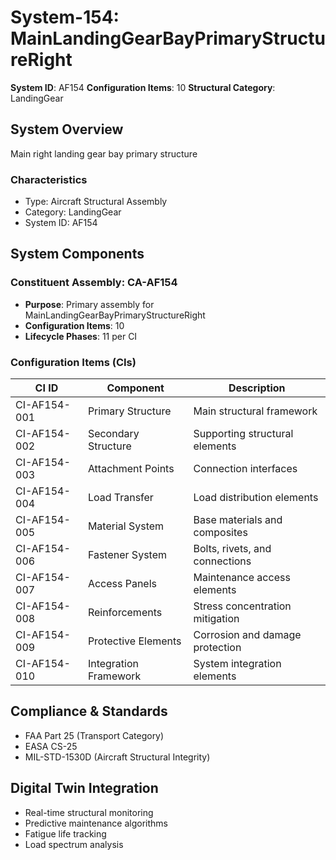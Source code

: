 # System-154: MainLandingGearBayPrimaryStructureRight

**System ID**: AF154
**Configuration Items**: 10
**Structural Category**: LandingGear

## System Overview

Main right landing gear bay primary structure

### Characteristics
- Type: Aircraft Structural Assembly
- Category: LandingGear
- System ID: AF154

## System Components

### Constituent Assembly: CA-AF154
- **Purpose**: Primary assembly for MainLandingGearBayPrimaryStructureRight
- **Configuration Items**: 10
- **Lifecycle Phases**: 11 per CI

### Configuration Items (CIs)

| CI ID | Component | Description |
|-------|-----------|-------------|
| CI-AF154-001 | Primary Structure | Main structural framework |
| CI-AF154-002 | Secondary Structure | Supporting structural elements |
| CI-AF154-003 | Attachment Points | Connection interfaces |
| CI-AF154-004 | Load Transfer | Load distribution elements |
| CI-AF154-005 | Material System | Base materials and composites |
| CI-AF154-006 | Fastener System | Bolts, rivets, and connections |
| CI-AF154-007 | Access Panels | Maintenance access elements |
| CI-AF154-008 | Reinforcements | Stress concentration mitigation |
| CI-AF154-009 | Protective Elements | Corrosion and damage protection |
| CI-AF154-010 | Integration Framework | System integration elements |

## Compliance & Standards
- FAA Part 25 (Transport Category)
- EASA CS-25
- MIL-STD-1530D (Aircraft Structural Integrity)

## Digital Twin Integration
- Real-time structural monitoring
- Predictive maintenance algorithms
- Fatigue life tracking
- Load spectrum analysis
